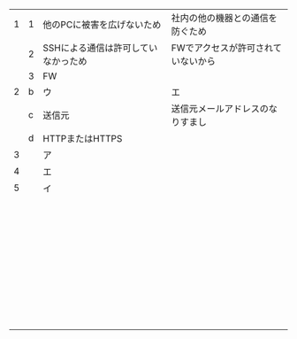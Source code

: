 |      |      |                                     |      |
| ---- | ---- | ----------------------------------- | ---- |
| 1    | 1    | 他のPCに被害を広げないため          |社内の他の機器との通信を防ぐため      |
|      | 2    | SSHによる通信は許可していなかっため |FWでアクセスが許可されていないから      |
|      | 3    | FW                                  |      |
| 2    | b    | ウ                                  |エ      |
|      | c    | 送信元                              |送信元メールアドレスのなりすまし      |
|      | d    | HTTPまたはHTTPS                     |      |
| 3    |      | ア                                  |      |
| 4    |      | エ                                  |      |
| 5    |      | イ                                  |      |
|      |      |                                     |      |
|      |      |                                     |      |
|      |      |                                     |      |
|      |      |                                     |      |
|      |      |                                     |      |
|      |      |                                     |      |
|      |      |                                     |      |
|      |      |                                     |      |
|      |      |                                     |      |
|      |      |                                     |      |
|      |      |                                     |      |
|      |      |                                     |      |
|      |      |                                     |      |
|      |      |                                     |      |
|      |      |                                     |      |
|      |      |                                     |      |
|      |      |                                     |      |
|      |      |                                     |      |
|      |      |                                     |      |
|      |      |                                     |      |
|      |      |                                     |      |
|      |      |                                     |      |
|      |      |                                     |      |
|      |      |                                     |      |
|      |      |                                     |      |
|      |      |                                     |      |
|      |      |                                     |      |
|      |      |                                     |      |
|      |      |                                     |      |
|      |      |                                     |      |
|      |      |                                     |      |
|      |      |                                     |      |
|      |      |                                     |      |
|      |      |                                     |      |
|      |      |                                     |      |
|      |      |                                     |      |
|      |      |                                     |      |
|      |      |                                     |      |
|      |      |                                     |      |
|      |      |                                     |      |

